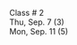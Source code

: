 
<div class="lecture2">

<div class="column_date">

Class # 2 <br> 
Thu, Sep. 7 (3)<br>
Mon, Sep. 11 (5)  


</div>

<div class="column_materials">
<p markdown="block">



</p>
</div>

<div class="column_assign">
<p markdown="block">



</p>
</div>
    
</div>
